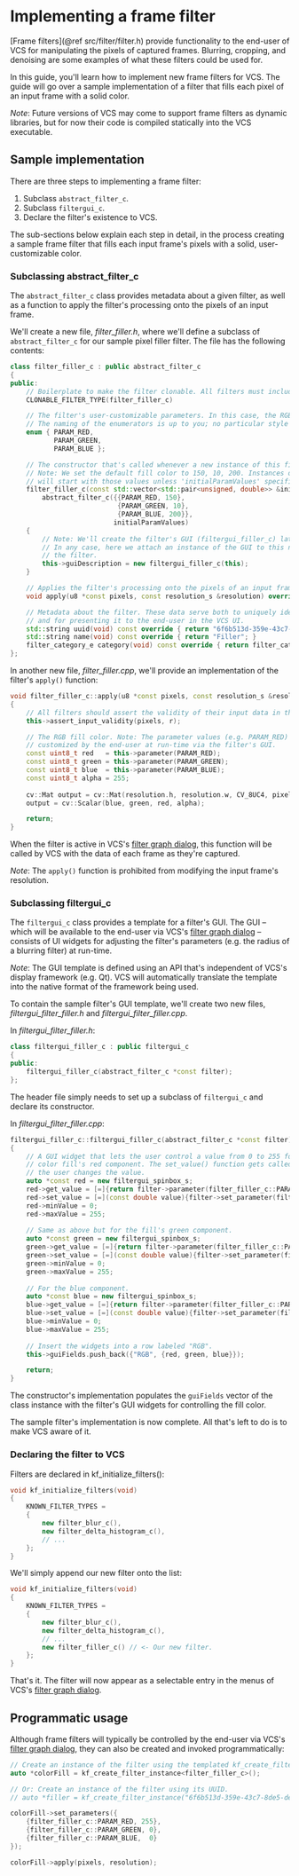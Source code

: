 # Implementing a frame filter

[Frame filters](@ref src/filter/filter.h) provide functionality to the end-user of VCS for manipulating the pixels of captured frames. Blurring, cropping, and denoising are some examples of what these filters could be used for.

In this guide, you'll learn how to implement new frame filters for VCS. The guide will go over a sample implementation of a filter that fills each pixel of an input frame with a solid color.

*Note*: Future versions of VCS may come to support frame filters as dynamic libraries, but for now their code is compiled statically into the VCS executable.

## Sample implementation

There are three steps to implementing a frame filter:

1. Subclass `abstract_filter_c`.
2. Subclass `filtergui_c`.
3. Declare the filter's existence to VCS.

The sub-sections below explain each step in detail, in the process creating a sample frame filter that fills each input frame's pixels with a solid, user-customizable color.

### Subclassing abstract_filter_c

The `abstract_filter_c` class provides metadata about a given filter, as well as a function to apply the filter's processing onto the pixels of an input frame.

We'll create a new file, *filter_filler.h*, where we'll define a subclass of `abstract_filter_c` for our sample pixel filler filter. The file has the following contents:

```cpp
class filter_filler_c : public abstract_filter_c
{
public:
    // Boilerplate to make the filter clonable. All filters must include this line.
    CLONABLE_FILTER_TYPE(filter_filler_c)

    // The filter's user-customizable parameters. In this case, the RGB fill color.
    // The naming of the enumerators is up to you; no particular style is required.
    enum { PARAM_RED,
           PARAM_GREEN,
           PARAM_BLUE };

    // The constructor that's called whenever a new instance of this filter is created.
    // Note: We set the default fill color to 150, 10, 200. Instances of the filter
    // will start with those values unless 'initialParamValues' specifies other values.
    filter_filler_c(const std::vector<std::pair<unsigned, double>> &initialParamValues = {}) :
        abstract_filter_c({{PARAM_RED, 150},
                           {PARAM_GREEN, 10},
                           {PARAM_BLUE, 200}},
                          initialParamValues)
    {
        // Note: We'll create the filter's GUI (filtergui_filler_c) later in this guide.
        // In any case, here we attach an instance of the GUI to this new instance of
        // the filter.
        this->guiDescription = new filtergui_filler_c(this);
    }

    // Applies the filter's processing onto the pixels of an input frame.
    void apply(u8 *const pixels, const resolution_s &resolution) override;

    // Metadata about the filter. These data serve both to uniquely identify the filter
    // and for presenting it to the end-user in the VCS UI.
    std::string uuid(void) const override { return "6f6b513d-359e-43c7-8de5-de29b1559d10"; }
    std::string name(void) const override { return "Filler"; }
    filter_category_e category(void) const override { return filter_category_e::reduce; }
};
```

In another new file, *filter_filler.cpp*, we'll provide an implementation of the filter's `apply()` function:

```cpp
void filter_filler_c::apply(u8 *const pixels, const resolution_s &resolution)
{
    // All filters should assert the validity of their input data in this way.
    this->assert_input_validity(pixels, r);

    // The RGB fill color. Note: The parameter values (e.g. PARAM_RED) can be
    // customized by the end-user at run-time via the filter's GUI.
    const uint8_t red   = this->parameter(PARAM_RED);
    const uint8_t green = this->parameter(PARAM_GREEN);
    const uint8_t blue  = this->parameter(PARAM_BLUE);
    const uint8_t alpha = 255;
    
    cv::Mat output = cv::Mat(resolution.h, resolution.w, CV_8UC4, pixels);
    output = cv::Scalar(blue, green, red, alpha);

    return;
}
```

When the filter is active in VCS's [filter graph dialog](https://www.tarpeeksihyvaesoft.com/vcs/docs/user-manual/2.5.0/#dialog-windows-filter-graph-dialog), this function will be called by VCS with the data of each frame as they're captured.

*Note*: The `apply()` function is prohibited from modifying the input frame's resolution.

### Subclassing filtergui_c

The `filtergui_c` class provides a template for a filter's GUI. The GUI &ndash; which will be available to the end-user via VCS's [filter graph dialog](https://www.tarpeeksihyvaesoft.com/vcs/docs/user-manual/2.5.0/#dialog-windows-filter-graph-dialog) &ndash; consists of UI widgets for adjusting the filter's parameters (e.g. the radius of a blurring filter) at run-time.

*Note*: The GUI template is defined using an API that's independent of VCS's display framework (e.g. Qt). VCS will automatically translate the template into the native format of the framework being used.

To contain the sample filter's GUI template, we'll create two new files, *filtergui_filter_filler.h* and *filtergui_filter_filler.cpp*.

In *filtergui_filter_filler.h*:

```cpp
class filtergui_filler_c : public filtergui_c
{
public:
    filtergui_filler_c(abstract_filter_c *const filter);
};
```

The header file simply needs to set up a subclass of `filtergui_c` and declare its constructor.

In *filtergui_filter_filler.cpp*:

```cpp
filtergui_filler_c::filtergui_filler_c(abstract_filter_c *const filter)
{
    // A GUI widget that lets the user control a value from 0 to 255 for the
    // color fill's red component. The set_value() function gets called when
    // the user changes the value.
    auto *const red = new filtergui_spinbox_s;
    red->get_value = [=]{return filter->parameter(filter_filler_c::PARAM_RED);};
    red->set_value = [=](const double value){filter->set_parameter(filter_filler_c::PARAM_RED, value);};
    red->minValue = 0;
    red->maxValue = 255;
    
    // Same as above but for the fill's green component.
    auto *const green = new filtergui_spinbox_s;
    green->get_value = [=]{return filter->parameter(filter_filler_c::PARAM_BIT_COUNT_GREEN);};
    green->set_value = [=](const double value){filter->set_parameter(filter_filler_c::PARAM_GREEN, value);};
    green->minValue = 0;
    green->maxValue = 255;
    
    // For the blue component.
    auto *const blue = new filtergui_spinbox_s;
    blue->get_value = [=]{return filter->parameter(filter_filler_c::PARAM_BLUE);};
    blue->set_value = [=](const double value){filter->set_parameter(filter_filler_c::PARAM_BLUE, value);};
    blue->minValue = 0;
    blue->maxValue = 255;
    
    // Insert the widgets into a row labeled "RGB".
    this->guiFields.push_back({"RGB", {red, green, blue}});

    return;
}
```

The constructor's implementation populates the `guiFields` vector of the class instance with the filter's GUI widgets for controlling the fill color.

The sample filter's implementation is now complete. All that's left to do is to make VCS aware of it.

### Declaring the filter to VCS

Filters are declared in kf_initialize_filters():

```cpp
void kf_initialize_filters(void)
{
    KNOWN_FILTER_TYPES =
    {
        new filter_blur_c(),
        new filter_delta_histogram_c(),
        // ...
    };
}
```

We'll simply append our new filter onto the list:

```cpp
void kf_initialize_filters(void)
{
    KNOWN_FILTER_TYPES =
    {
        new filter_blur_c(),
        new filter_delta_histogram_c(),
        // ...
        new filter_filler_c() // <- Our new filter.
    };
}
```

That's it. The filter will now appear as a selectable entry in the menus of VCS's [filter graph dialog](https://www.tarpeeksihyvaesoft.com/vcs/docs/user-manual/2.5.0/#dialog-windows-filter-graph-dialog).

## Programmatic usage

Although frame filters will typically be controlled by the end-user via VCS's [filter graph dialog](https://www.tarpeeksihyvaesoft.com/vcs/docs/user-manual/2.5.0/#dialog-windows-filter-graph-dialog), they can also be created and invoked programmatically:

```cpp
// Create an instance of the filter using the templated kf_create_filter_instance().
auto *colorFill = kf_create_filter_instance<filter_filler_c>();

// Or: Create an instance of the filter using its UUID.
// auto *filler = kf_create_filter_instance("6f6b513d-359e-43c7-8de5-de29b1559d10").

colorFill->set_parameters({
    {filter_filler_c::PARAM_RED, 255},
    {filter_filler_c::PARAM_GREEN, 0},
    {filter_filler_c::PARAM_BLUE,  0}
});

colorFill->apply(pixels, resolution);
```
